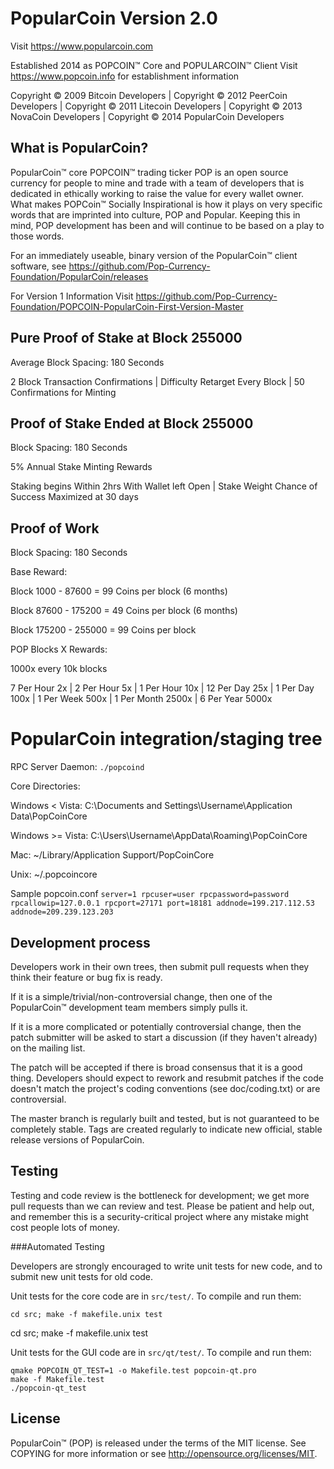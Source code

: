 PopularCoin Version 2.0
================================

Visit https://www.popularcoin.com

Established 2014 as POPCOIN™ Core and POPULARCOIN™ Client 
Visit https://www.popcoin.info for establishment information

Copyright © 2009 Bitcoin Developers | 
Copyright © 2012 PeerCoin Developers | 
Copyright © 2011 Litecoin Developers | 
Copyright © 2013 NovaCoin Developers | 
Copyright © 2014 PopularCoin Developers

What is PopularCoin?
--------------------

PopularCoin™ core POPCOIN™ trading ticker POP is an open source currency for people to mine and trade with a team of developers that is dedicated in ethically working to raise the value for every wallet owner. What makes POPCoin™ Socially Inspirational is how it plays on very specific words that are imprinted into culture, POP and Popular. Keeping this in mind, POP development has been and will continue to be based on a play to those words.

For an immediately useable, binary version of the PopularCoin™ client software, see https://github.com/Pop-Currency-Foundation/PopularCoin/releases

For Version 1 Information Visit https://github.com/Pop-Currency-Foundation/POPCOIN-PopularCoin-First-Version-Master

Pure Proof of Stake at Block 255000
-----------------------

Average Block Spacing: 180 Seconds

2 Block Transaction Confirmations | 
Difficulty Retarget Every Block | 
50 Confirmations for Minting

Proof of Stake Ended at Block 255000
-----------------------
Block Spacing: 180 Seconds
 
5% Annual Stake Minting Rewards

Staking begins Within 2hrs With Wallet left Open | 
Stake Weight Chance of Success Maximized at 30 days

Proof of Work
-----------------------

Block Spacing: 180 Seconds

Base Reward:

Block 1000 - 87600 = 99 Coins per block (6 months)

Block 87600 - 175200 = 49 Coins per block (6 months)

Block 175200 - 255000 = 99 Coins per block 

POP Blocks X Rewards:

1000x every 10k blocks

7 Per Hour	2x | 
2 Per Hour	5x | 
1 Per Hour  10x | 
12 Per Day	25x | 
1 Per Day	100x | 
1 Per Week	500x |
1 Per Month	2500x | 
6 Per Year	5000x

PopularCoin integration/staging tree
================================

RPC Server Daemon: `./popcoind`

Core Directories:

Windows < Vista: C:\Documents and Settings\Username\Application Data\PopCoinCore

Windows >= Vista: C:\Users\Username\AppData\Roaming\PopCoinCore

Mac: ~/Library/Application Support/PopCoinCore

Unix: ~/.popcoincore

Sample popcoin.conf
	`server=1
	rpcuser=user
	rpcpassword=password
	rpcallowip=127.0.0.1
	rpcport=27171
	port=18181
	addnode=199.217.112.53
	addnode=209.239.123.203`

Development process
-------------------

Developers work in their own trees, then submit pull requests when they think their feature or bug fix is ready.

If it is a simple/trivial/non-controversial change, then one of the PopularCoin™ development team members simply pulls it.

If it is a more complicated or potentially controversial change, then the patch submitter will be asked to start a discussion (if they haven't already) on the mailing list.

The patch will be accepted if there is broad consensus that it is a good thing. Developers should expect to rework and resubmit patches if the code doesn't match the project's coding conventions (see doc/coding.txt) or are controversial.

The master branch is regularly built and tested, but is not guaranteed to be completely stable. Tags are created regularly to indicate new official, stable release versions of PopularCoin.

Testing
-------

Testing and code review is the bottleneck for development; we get more pull requests than we can review and test. Please be patient and help out, and remember this is a security-critical project where any mistake might cost people lots of money.

###Automated Testing

Developers are strongly encouraged to write unit tests for new code, and to submit new unit tests for old code.

Unit tests for the core code are in `src/test/`. To compile and run them:

    cd src; make -f makefile.unix test

cd src; make -f makefile.unix test

Unit tests for the GUI code are in `src/qt/test/`. To compile and run them:

    qmake POPCOIN_QT_TEST=1 -o Makefile.test popcoin-qt.pro
    make -f Makefile.test
    ./popcoin-qt_test

	
License
-------

PopularCoin™ (POP) is released under the terms of the MIT license. See COPYING for more information or see http://opensource.org/licenses/MIT.






